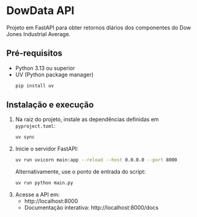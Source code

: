 # DowData API

Projeto em FastAPI para obter retornos diários dos componentes do Dow Jones Industrial Average.

## Pré-requisitos
- Python 3.13 ou superior
- UV (Python package manager)
  ```bash
  pip install uv
  ```

## Instalação e execução
1. Na raiz do projeto, instale as dependências definidas em `pyproject.toml`:
   ```bash
   uv sync
   ```
2. Inicie o servidor FastAPI:
   ```bash
   uv run uvicorn main:app --reload --host 0.0.0.0 --port 8000
   ```
   Alternativamente, use o ponto de entrada do script:
   ```bash
   uv run python main.py
   ```
3. Acesse a API em:
   - http://localhost:8000
   - Documentação interativa: http://localhost:8000/docs
